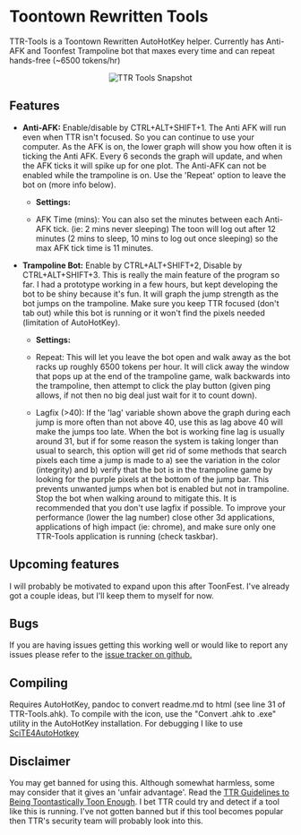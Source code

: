 Toontown Rewritten Tools
=======
TTR-Tools is a Toontown Rewritten AutoHotKey helper. Currently has Anti-AFK and Toonfest Trampoline bot that maxes every time and can repeat hands-free (~6500 tokens/hr)

<p align="center"><img src="http://i.imgur.com/RC0feE1.png" alt="TTR Tools Snapshot"/> </p>

Features
-------
 - **Anti-AFK:** Enable/disable by CTRL+ALT+SHIFT+1. The Anti AFK will run even when TTR isn't focused. So you can continue to use your computer. As the AFK is on, the lower graph will show you how often it is ticking the Anti AFK. Every 6 seconds the graph will update, and when the AFK ticks it will spike up for one plot. The Anti-AFK can not be enabled while the trampoline is on. Use the 'Repeat' option to leave the bot on (more info below).
	 - **Settings:**

	 - AFK Time (mins): You can also set the minutes between each Anti-AFK tick. (ie: 2 mins never sleeping) The toon will log out after 12 minutes (2 mins to sleep, 10 mins to log out once sleeping) so the max AFK tick time is 11 minutes. 

 - **Trampoline Bot:** Enable by CTRL+ALT+SHIFT+2, Disable by CTRL+ALT+SHIFT+3. This is really the main feature of the program so far. I had a prototype working in a few hours, but kept developing the bot to be shiny because it's fun. It will graph the jump strength as the bot jumps on the trampoline. Make sure you keep TTR focused (don't tab out) while this bot is running or it won't find the pixels needed (limitation of AutoHotKey).
	 - **Settings:**

	 - Repeat: This will let you leave the bot open and walk away as the bot racks up roughly 6500 tokens per hour. It will click away the window that pops up at the end of the trampoline game, walk backwards into the trampoline, then attempt to click the play button (given ping allows, if not then no big deal just wait for it to count down).

	 - Lagfix (>40): If the 'lag' variable shown above the graph during each jump is more often than not above 40, use this as lag above 40 will make the jumps too late. When the bot is working fine lag is usually around 31, but if for some reason the system is taking longer than usual to search, this option will get rid of some methods that search pixels each time a jump is made to a) see the variation in the color (integrity) and b) verify that the bot is in the trampoline game by looking for the purple pixels at the bottom of the jump bar. This prevents unwanted jumps when bot is enabled but not in trampoline. Stop the bot when walking around to mitigate this. It is recommended that you don't use lagfix if possible. To improve your performance (lower the lag number) close other 3d applications, applications of high impact (ie: chrome), and make sure only one TTR-Tools application is running (check taskbar).

Upcoming features
-------
I will probably be motivated to expand upon this after ToonFest. I've already got a couple ideas, but I'll keep them to myself for now.
	
Bugs
-------
If you are having issues getting this working well or would like to report any issues please refer to the [issue tracker on github.](https://github.com/thezoid/TTR-Tools/issues)

Compiling
-------
Requires AutoHotKey, pandoc to convert readme.md to html (see line 31 of TTR-Tools.ahk). To compile with the icon, use the "Convert .ahk to .exe" utility in the AutoHotKey installation. For debugging I like to use [SciTE4AutoHotkey](http://fincs.ahk4.net/scite4ahk/)

Disclaimer
-------
You may get banned for using this. Although somewhat harmless, some may consider that it gives an 'unfair advantage'. Read the [TTR Guidelines to Being Toontastically Toon Enough](https://www.toontownrewritten.com/terms). I bet TTR could try and detect if a tool like this is running. I've not gotten banned but if this tool becomes popular then TTR's security team will probably look into this.